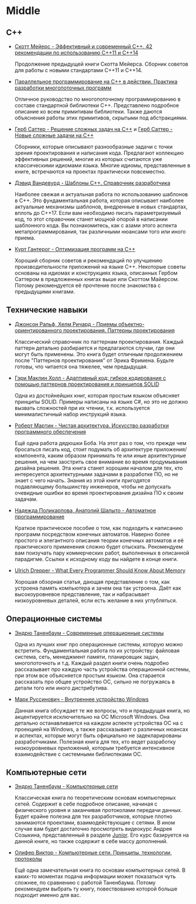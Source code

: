 # Middle

## C++

- [Скотт Мейерс - Эффективный и современный С++. 42 рекомендации по использованию C++11 и C++14](https://www.ozon.ru/product/effektivnyy-i-sovremennyy-s-42-rekomendatsii-po-ispolzovaniyu-c11-i-c14-effektivnyy-i-sovremennyy-34747131/?sh=CHL5ECEP)

    Продолжение предыдущей книги Скотта Мейерса. Сборник советов для работы с новыми стандартами C++11 и C++14.

- [Параллельное программирование на С++ в действии. Практика разработки многопоточных программ](https://www.ozon.ru/product/parallelnoe-programmirovanie-na-s-v-deystvii-praktika-razrabotki-mnogopotochnyh-programm-217051361/?asb=uff2kmWPtH7totJyGfGyYsPFkTR%252BIxeTdrNvGvZlqzc%253D&asb2=L78tfqOpsfrZsUEmgaZ9kZgbmpv4Jyn9UhBcKxIEO3Q&keywords=%D0%9F%D0%B0%D1%80%D0%B0%D0%BB%D0%BB%D0%B5%D0%BB%D1%8C%D0%BD%D0%BE%D0%B5+%D0%BF%D1%80%D0%BE%D0%B3%D1%80%D0%B0%D0%BC%D0%BC%D0%B8%D1%80%D0%BE%D0%B2%D0%B0%D0%BD%D0%B8%D0%B5+%D0%BD%D0%B0+C%2B%2B&sh=nq_ppy1R)

    Отличное руководство по многопоточному программированию в составе стандартной библиотеки C++. Представлено подробное описание ко всем примитивам библиотеки. Также даются объяснения работы этих примитивов, скрытыми под абстракциями.

- [Герб Саттер - Решение сложных задач на С++](https://www.ozon.ru/product/reshenie-slozhnyh-zadach-na-s-1273200/?sh=gy2qlNpv) и [Герб Саттер - Новые сложные задачи на C++](https://www.ozon.ru/product/novye-slozhnye-zadachi-na-c-2342923/?sh=PpLM-a9C)

    Сборники, которые описывают разнообразные задачи с точки зрения проектирования и написания кода. Предлагают коллекцию эффективных решений, многие из которых считаются уже классическими идиомами языка. Многие идиомы, представленные в книге, встречаются на проектах практически повсеместно. 

- [Дэвид Вандевурд - Шаблоны C++. Справочник разработчика](https://www.ozon.ru/product/shablony-c-spravochnik-razrabotchika-145861864)

    Наиболее свежая и актуальная работа по использованию шаблонов в C++. Это фундаментальная работа, которая описывает наиболее актуальные механизмы шаблонов, внедренные в новых стандартах, вплоть до C++17. Если вам необходимо писать параметризуемый код, то этот справочник станет мощной опорой в написании шаблонного кода. Вы познакомитесь, как с азами этого аспекта метапрограммирования, так различными нюансами того или иного приема.

- [Курт Гантерог - Оптимизация программ на C++](https://www.ozon.ru/product/optimizatsiya-programm-na-c-proverennye-metody-povysheniya-proizvoditelnosti-140145932/?sh=OlHzzZHG)

    Хороший сборник советов и рекомендаций по улучшению производительности приложений на языке C++. Некоторые советы основаны на идиомах и конструкциях языка, описанных Гербом Саттером в предложенных книгах выше или Скоттом Майерсом. Потому рекомендуется её прочтение после знакомства с предыдущими книгами.    


## Технические навыки

- [Джонсон Ральф, Хелм Ричард - Приемы объектно-ориентированного проектирования. Паттерны проектирования](https://www.ozon.ru/product/priemy-obektno-orientirovannogo-proektirovaniya-patterny-proektirovaniya-2457392/?sh=U_1tfTeu)

    Классический справочник по паттернам проектирования. Каждый паттерн детально разбирается и предлагаются случаи, где они могут быть применены. Это книга будет отличным продолжением после "Паттернов проектирования" от Эрика Фримена. Будьте готовы, что читается она тяжелее, чем предыдущая.

- [Гэри Маклин Холл - Адаптивный код: гибкое кодирование с помощью паттернов проектирования и принципов SOLID](https://www.ozon.ru/product/adaptivnyy-kod-gibkoe-kodirovanie-s-pomoshchyu-patternov-proektirovaniya-i-printsipov-solid-142089791/?sh=yQeAC0en)

    Одна из достойнейших книг, которая простым языком объясняет принципы SOLID. Примеры написаны на языке C#, но это не должно вызвать сложностей при их чтении, т.к. используется минималистичный набор инструкций языка.

- [Роберт Мартин - Чистая архитектура. Искусство разработки программного обеспечения](https://www.ozon.ru/product/chistaya-arhitektura-iskusstvo-razrabotki-programmnogo-obespecheniya-martin-robert-martin-robert-211433166)

    Ещё одна работа дядюшки Боба. На этот раз о том, что прежде чем бросаться писать код, стоит подумать об архитектуре приложения/компонента, каким образом принимать те или иные архитектурные решения, на чем заострить свое внимание во время продумывания дизайна решения. Эта книга станет хорошим началом для тех, кто интересуется архитектурными задачами в разработке ПО, но не знает с чего начать. Знания из этой книги пригодятся подавляющему большинству инженеров, чтобы не допускать очевидные ошибки во время проектирования дизайна ПО к своим задачам.

- [Надежда Поликарпова, Анатолий Шалыто  - Автоматное программирование](https://www.ozon.ru/product/avtomatnoe-programmirovanie-28260411/?sh=KMISCILZ)

    Краткое практическое пособие о том, как подходить к написанию программ посредством конечных автоматов. Наверно более простого и элегантного описания теории конечных автоматов и её практического применения сложно будет отыскать. Рекомендуем вам поизучать пару коммерческих работ, выполненных в описанной парадигме. Ссылки к исходному коду вы найдете в конце книги.

- [Ulrich Drepper - What Every Programmer Should Know About Memory](https://people.freebsd.org/~lstewart/articles/cpumemory.pdf)
    
    Хорошая обзорная статья, дающая представление о том, как устроена память компьютера и зачем она так устроена. Даёт как высокоуровневое представление, так и набрасывает низкоуровневых деталей, если есть желание в них углубляться.


## Операционные системы

- [Эндрю Таненбаум - Современные операционные системы](https://www.ozon.ru/product/sovremennye-operatsionnye-sistemy-tanenbaum-endryu-bos-herbert-211432884)

    Одна из лучших книг про операционные системы, которую можно встретить. Фундаментальная работа по их устройству: файловая система, сеть, менеджмент памяти, планировщик задач, многопоточноть и т.д. Каждый раздел книги очень подробно рассказывает про каждую часть устройства операционной системы, при этом все объясняется простым языком. Она старается рассказать про общее устройство ОС, сильно не погружаясь в детали того или иного дистрибутива.

- [Марк Руссинович - Внутреннее устройство Windows](https://www.ozon.ru/product/vnutrennee-ustroystvo-windows-russinovich-mark-solomon-devid-russinovich-mark-solomon-devid-211433055)

    Данная книга обсуждает те же вопросы, что и предыдущая книга, но акцентируется исключительно на ОС Microsoft Windows. Она детально останавливается на каждом аспекте устройства ОС на с проекцией на Windows, а также рассказывает о различных нюансах и аспектах, которые могут быть официально не задекларированы разработчиками. Полезная книга для тех, кто ведет разработку низкоуровневых приложений, которым требуется интенсивное взаимодействие с системными библиотеками ОС.


## Компьютерные сети

- [Эндрю Таненбаум - Компьютерные сети](https://www.ozon.ru/product/kompyuternye-seti-tanenbaum-endryu-uezeroll-devid-tanenbaum-endryu-uezeroll-devid-211432815)

    Классическая книга по теоретическим основам компьютерных сетей. Содержит в себе подробное описание, начиная с физического уровня и заканчивая протоколами передачи данных. Будет крайне полезна для тех разработчиков, которые плотно занимаются проектами, взаимодействующие с сетями. В ином случае вам будет достаточно просмотреть видеокурс Андрея Созыкина, представленный в разделе [Junior](Junior.md). Его курс базируется на данной книге, но также содержит в себе массу дополнений.

- [Олифер Виктор - Компьютерные сети. Принципы, технологии, протоколы](https://www.ozon.ru/product/kompyuternye-seti-printsipy-tehnologii-protokoly-olifer-viktor-grigorevich-olifer-211432410)

    Ещё одна замечательная книга по основам компьютерных сетей. В каких-то моментах подача информации может показаться чуть сложнее, по сравнению с работой Таненбаума. Потому рекомендуем выбрать ту книгу, повествование которой больше подходит именно для вас.